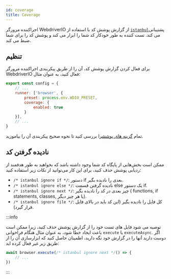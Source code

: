 ```yaml
---
id: coverage
title: Coverage
---
```


اجراکننده مرورگر WebdriverIO از گزارش پوشش کد با استفاده از [`istanbul`](https://istanbul.js.org/)پشتیبانی می کند. تست کننده به طور خودکار کد شما را ابزار می کند و پوشش کد را برای شما ضبط می کند.

## تنظیم

برای فعال کردن گزارش پوشش کد، آن را از طریق پیکربندی اجراکننده مرورگر WebdriverIO فعال کنید، به عنوان مثال:

```js title=wdio.conf.js
export const config = {
    // ...
    runner: ['browser', {
        preset: process.env.WDIO_PRESET,
        coverage: {
            enabled: true
        }
    }],
    // ...
}
```

تمام [گزینه های پوشش](/docs/runner#coverage-options)را بررسی کنید تا نحوه صحیح پیکربندی آن را بیاموزید.

## نادیده گرفتن کد

ممکن است بخش‌هایی از پایگاه کد شما وجود داشته باشد که بخواهید به طور هدفمند از ردیابی پوشش حذف کنید، برای این کار می‌توانید از نکات زیر استفاده کنید:

- `/* istanbul ignore if */`: دستور if بعدی را نادیده بگیر.
- `/* istanbul ignore else */`: نادیده گرفتن قسمت else یک دستور if.
- `/* istanbul ignore next */`: چیز بعدی در کد را نادیده بگیر ( functions, if statements, classes, یا هر چیز دیگر).
- `/* istanbul ignore file */`: کل فایل را نادیده بگیر (این کد باید در بالای فایل قرار گیرد).

:::info

توصیه می شود فایل های تست خود را از گزارش پوشش حذف کنید، زیرا ممکن است باعث ایجاد خطا شود، به عنوان مثال هنگام فراخوانی `execute` یا `executeAsync`. اگر دوست دارید آنها را در گزارش خود نگه دارید، اطمینان حاصل کنید که ابزارسازی آن را از طریق زیر غیر فعال کرده اید:

```ts
await browser.execute(/* istanbul ignore next */() => {
    // ...
})
```

:::
